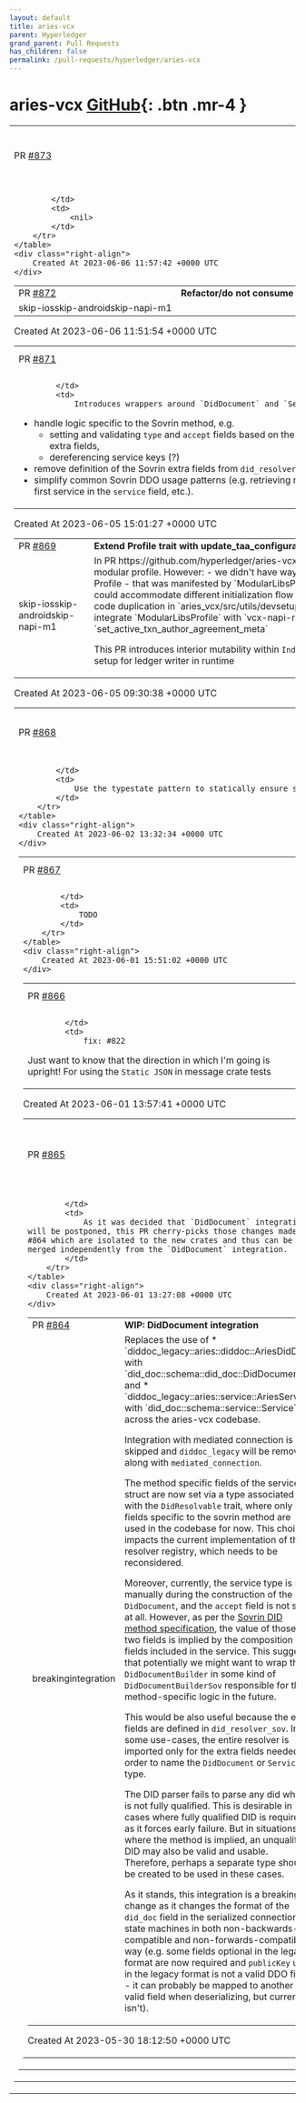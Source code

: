```yaml
---
layout: default
title: aries-vcx
parent: Hyperledger
grand_parent: Pull Requests
has_children: false
permalink: /pull-requests/hyperledger/aries-vcx
---
```


# aries-vcx <span class="fs-3 right-align">[GitHub](https://github.com/hyperledger/aries-vcx){: .btn .mr-4 }</span>


<div>
    <table>
        <tr>
            <td>
                PR <a href="https://github.com/hyperledger/aries-vcx/pull/873" class=".btn">#873</a>
            </td>
            <td>
                <b>
                    Inject only required components, not entire profiles
                </b>
            </td>
        </tr>
        <tr>
            <td>
                
            </td>
            <td>
                <nil>
            </td>
        </tr>
    </table>
    <div class="right-align">
        Created At 2023-06-06 11:57:42 +0000 UTC
    </div>
</div>

<div>
    <table>
        <tr>
            <td>
                PR <a href="https://github.com/hyperledger/aries-vcx/pull/872" class=".btn">#872</a>
            </td>
            <td>
                <b>
                    Refactor/do not consume profile
                </b>
            </td>
        </tr>
        <tr>
            <td>
                <span class="chip">skip-ios</span><span class="chip">skip-android</span><span class="chip">skip-napi-m1</span>
            </td>
            <td>
                <nil>
            </td>
        </tr>
    </table>
    <div class="right-align">
        Created At 2023-06-06 11:51:54 +0000 UTC
    </div>
</div>

<div>
    <table>
        <tr>
            <td>
                PR <a href="https://github.com/hyperledger/aries-vcx/pull/871" class=".btn">#871</a>
            </td>
            <td>
                <b>
                    Sovrin-specific DDO facade
                </b>
            </td>
        </tr>
        <tr>
            <td>
                
            </td>
            <td>
                Introduces wrappers around `DidDocument` and `Service` in order to
* handle logic specific to the Sovrin method, e.g.
    * setting and validating `type` and `accept` fields based on the composition of the service extra fields,
    * dereferencing service keys (?)
* remove definition of the Sovrin extra fields from `did_resolver_sov`,
* simplify common Sovrin DDO usage patterns (e.g. retrieving recipient / routing key from the first service in the `service` field, etc.).
            </td>
        </tr>
    </table>
    <div class="right-align">
        Created At 2023-06-05 15:01:27 +0000 UTC
    </div>
</div>

<div>
    <table>
        <tr>
            <td>
                PR <a href="https://github.com/hyperledger/aries-vcx/pull/869" class=".btn">#869</a>
            </td>
            <td>
                <b>
                    Extend Profile trait with update_taa_configuration method
                </b>
            </td>
        </tr>
        <tr>
            <td>
                <span class="chip">skip-ios</span><span class="chip">skip-android</span><span class="chip">skip-napi-m1</span>
            </td>
            <td>
                In PR https://github.com/hyperledger/aries-vcx/pull/863 we have eliminated global state used by modular profile. However:
- we didn't have way to set up TAA in runtime without having to rebuild entire Profile
- that was manifested by `ModularLibsProfile` having fields with `public(crate)` visibility so we could accommodate different initialization flow which needs indy writer with TAA (also resulting in some code duplication in `aries_vcx/src/utils/devsetup.rs`)
- equally we would run into hiccups when we integrate `ModularLibsProfile` with `vcx-napi-rs` and try sync up  implementation for `set_active_txn_author_agreement_meta`

This PR introduces interior mutability within `IndyVdrLedgerWrite` such that it's possible to update TAA setup for ledger writer in runtime
            </td>
        </tr>
    </table>
    <div class="right-align">
        Created At 2023-06-05 09:30:38 +0000 UTC
    </div>
</div>

<div>
    <table>
        <tr>
            <td>
                PR <a href="https://github.com/hyperledger/aries-vcx/pull/868" class=".btn">#868</a>
            </td>
            <td>
                <b>
                    Minor DDO service builder improvement
                </b>
            </td>
        </tr>
        <tr>
            <td>
                
            </td>
            <td>
                Use the typestate pattern to statically ensure service type was set.
            </td>
        </tr>
    </table>
    <div class="right-align">
        Created At 2023-06-02 13:32:34 +0000 UTC
    </div>
</div>

<div>
    <table>
        <tr>
            <td>
                PR <a href="https://github.com/hyperledger/aries-vcx/pull/867" class=".btn">#867</a>
            </td>
            <td>
                <b>
                    Feature/cred migrator
                </b>
            </td>
        </tr>
        <tr>
            <td>
                
            </td>
            <td>
                TODO
            </td>
        </tr>
    </table>
    <div class="right-align">
        Created At 2023-06-01 15:51:02 +0000 UTC
    </div>
</div>

<div>
    <table>
        <tr>
            <td>
                PR <a href="https://github.com/hyperledger/aries-vcx/pull/866" class=".btn">#866</a>
            </td>
            <td>
                <b>
                    Refactor messages crate tests
                </b>
            </td>
        </tr>
        <tr>
            <td>
                
            </td>
            <td>
                fix: #822 

Just want to know that the direction in which I'm going is upright! For using the `Static JSON` in message crate tests
            </td>
        </tr>
    </table>
    <div class="right-align">
        Created At 2023-06-01 13:57:41 +0000 UTC
    </div>
</div>

<div>
    <table>
        <tr>
            <td>
                PR <a href="https://github.com/hyperledger/aries-vcx/pull/865" class=".btn">#865</a>
            </td>
            <td>
                <b>
                    Make DidDocument's service generic over method-specific fields
                </b>
            </td>
        </tr>
        <tr>
            <td>
                
            </td>
            <td>
                As it was decided that `DidDocument` integration will be postponed, this PR cherry-picks those changes made in #864 which are isolated to the new crates and thus can be merged independently from the `DidDocument` integration.
            </td>
        </tr>
    </table>
    <div class="right-align">
        Created At 2023-06-01 13:27:08 +0000 UTC
    </div>
</div>

<div>
    <table>
        <tr>
            <td>
                PR <a href="https://github.com/hyperledger/aries-vcx/pull/864" class=".btn">#864</a>
            </td>
            <td>
                <b>
                    WIP: DidDocument integration
                </b>
            </td>
        </tr>
        <tr>
            <td>
                <span class="chip">breaking</span><span class="chip">integration</span>
            </td>
            <td>
                Replaces the use of
* `diddoc_legacy::aries::diddoc::AriesDidDoc` with `did_doc::schema::did_doc::DidDocument`, and
* `diddoc_legacy::aries::service::AriesService` with `did_doc::schema::service::Service`
across the aries-vcx codebase.

Integration with mediated connection is skipped and `diddoc_legacy` will be removed along with `mediated_connection`.

The method specific fields of the service struct are now set via a type associated with the `DidResolvable` trait, where only fields specific to the sovrin method are used in the codebase for now. This choice impacts the current implementation of the resolver registry, which needs to be reconsidered.

Moreover, currently, the service type is set manually during the construction of the `DidDocument`, and the `accept` field is not set at all. However, as per the [Sovrin DID method specification](https://sovrin-foundation.github.io/sovrin/spec/did-method-spec-template.html#crud-operation-definitions), the value of those two fields is implied by the composition of / fields included in the service. This suggests that potentially we might want to wrap the `DidDocumentBuilder` in some kind of `DidDocumentBuilderSov` responsible for this method-specific logic in the future.

This would be also useful because the extra fields are defined in `did_resolver_sov`. In some use-cases, the entire resolver is imported only for the extra fields needed in order to name the `DidDocument` or `Service` type.

The DID parser fails to parse any did which is not fully qualified. This is desirable in cases where fully qualified DID is required as it forces early failure. But in situations where the method is implied, an unqualified DID may also be valid and usable. Therefore, perhaps a separate type should be created to be used in these cases.

As it stands, this integration is a breaking change as it changes the format of the `did_doc` field in the serialized connection state machines in both non-backwards-compatible and non-forwards-compatible way (e.g. some fields optional in the legacy format are now required and `publicKey` used in the legacy format is not a valid DDO field - it can probably be mapped to another valid field when deserializing, but currently isn't).
            </td>
        </tr>
    </table>
    <div class="right-align">
        Created At 2023-05-30 18:12:50 +0000 UTC
    </div>
</div>

